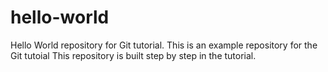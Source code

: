 # hello-world
Hello World repository for Git tutorial.
This is an example repository for the Git tutoial 
This repository is built step by step in the tutorial.
